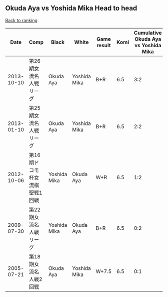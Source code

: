 ## Okuda Aya vs Yoshida Mika Head to head

[Back to ranking](../../index.md)




| **Date** | **Comp** | **Black** | **White** | **Game result** | **Komi** | **Cumulative Okuda Aya vs Yoshida Mika** | **Okuda Aya streak** | **Yoshida Mika streak** | 
| --- | --- | --- | --- | --- | --- | --- | --- | --- |
| 2013-10-10 | 第26期女流名人戦リーグ | Okuda Aya | Yoshida Mika | B+R | 6.5 | 3:2 | 3 | 0 | 
| 2013-01-10 | 第25期女流名人戦リーグ | Okuda Aya | Yoshida Mika | B+R | 6.5 | 2:2 | 2 | 0 | 
| 2012-10-06 | 第16期ドコモ杯女流棋聖戦1回戦 | Yoshida Mika | Okuda Aya | W+R | 6.5 | 1:2 | 1 | 0 | 
| 2009-07-30 | 第22期女流名人戦リーグ | Yoshida Mika | Okuda Aya | B+R | 6.5 | 0:2 | 0 | 2 | 
| 2005-07-21 | 第18期女流名人戦2回戦 | Okuda Aya | Yoshida Mika | W+7.5 | 6.5 | 0:1 | 0 | 1 |




